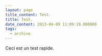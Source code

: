 ```yaml
---
layout: page
title_content: Test.
title: Test.
date_content: 2013-04-09 11:09:19.000000
tags:
  - archive
---
```

Ceci est un test rapide.

